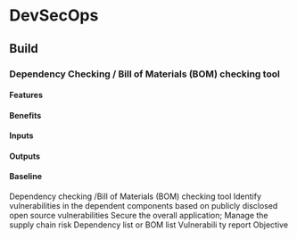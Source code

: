 # DevSecOps

## Build

### Dependency Checking / Bill of Materials (BOM) checking tool

#### Features

#### Benefits

#### Inputs

#### Outputs

#### Baseline

Dependency
checking /Bill
of Materials
(BOM)
checking tool
Identify vulnerabilities
in the dependent
components based on
publicly disclosed open
source vulnerabilities
Secure the overall
application;
Manage the supply
chain risk
Dependency list
or BOM list
Vulnerabili
ty report
Objective
